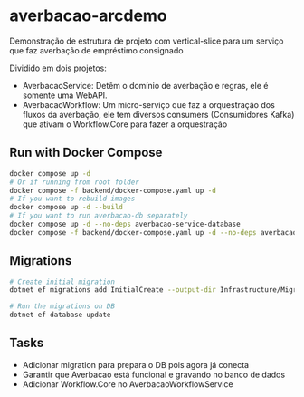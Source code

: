 # averbacao-arcdemo
Demonstração de estrutura de projeto com vertical-slice para um serviço que faz averbação de empréstimo consignado

Dividido em dois projetos:
- AverbacaoService: Detêm o domínio de averbação e regras, ele é somente uma WebAPI.
- AverbacaoWorkflow: Um micro-serviço que faz a orquestração dos fluxos da averbação, ele tem diversos consumers (Consumidores Kafka) que ativam o Workflow.Core para fazer a orquestração

## Run with Docker Compose

```bash
docker compose up -d
# Or if running from root folder
docker compose -f backend/docker-compose.yaml up -d
# If you want to rebuild images
docker compose up -d --build
# If you want to run averbacao-db separately
docker compose up -d --no-deps averbacao-service-database
docker compose -f backend/docker-compose.yaml up -d --no-deps averbacao-service-database
```

## Migrations

```bash
# Create initial migration
dotnet ef migrations add InitialCreate --output-dir Infrastructure/Migrations

# Run the migrations on DB
dotnet ef database update
```

## Tasks

- Adicionar migration para prepara o DB pois agora já conecta
- Garantir que Averbacao está funcional e gravando no banco de dados
- Adicionar Workflow.Core no AverbacaoWorkflowService